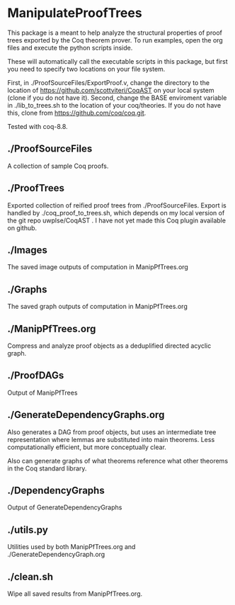 # ManipulateProofTrees

This package is a meant to help analyze the structural properties of proof trees exported by the Coq theorem prover. To run examples, open the org files and execute the python scripts inside.

These will automatically call the executable scripts in this package, but first you need to specify two locations on your file system.

First, in ./ProofSourceFiles/ExportProof.v, change the directory to the location of https://github.com/scottviteri/CoqAST on your local system (clone if you do not have it).
Second, change the BASE enviroment variable in ./lib_to_trees.sh to the location of your coq/theories.
If you do not have this, clone from https://github.com/coq/coq.git.

Tested with coq-8.8.

## ./ProofSourceFiles

A collection of sample Coq proofs.

## ./ProofTrees

Exported collection of reified proof trees from ./ProofSourceFiles.
Export is handled by ./coq_proof_to_trees.sh, which depends on my local version of the git repo uwplse/CoqAST . I have not yet made this Coq plugin available on github.

## ./Images

The saved image outputs of computation in ManipPfTrees.org

## ./Graphs

The saved graph outputs of computation in ManipPfTrees.org

## ./ManipPfTrees.org

Compress and analyze proof objects as a deduplified directed acyclic graph.

## ./ProofDAGs

Output of ManipPfTrees

## ./GenerateDependencyGraphs.org

Also generates a DAG from proof objects, but uses an intermediate tree representation where lemmas are substituted into main theorems. Less computationally efficient, but more conceptually clear.

Also can generate graphs of what theorems reference what other theorems in the Coq standard library.

## ./DependencyGraphs

Output of GenerateDependencyGraphs

## ./utils.py

Utilities used by both ManipPfTrees.org and ./GenerateDependencyGraph.org

## ./clean.sh

Wipe all saved results from ManipPfTrees.org.
